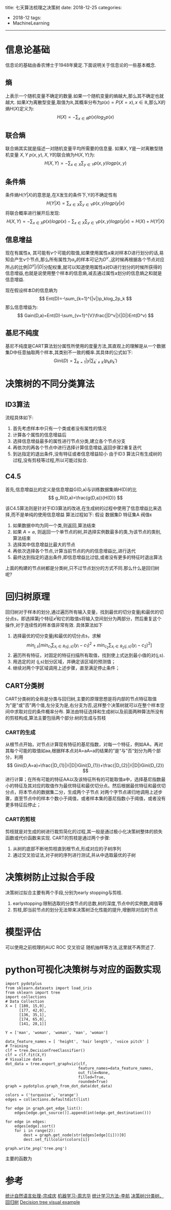 title: 七天算法梳理之决策树
date: 2018-12-25
categories: 
- 2018-12
tags: 
 - MachineLearning
---
# 信息论基础
信息论的基础由香农博士于1948年奠定.下面说明关于信息论的一些基本概念.

## 熵 
上表示一个随机变量不确定的数量.如果一个随机变量的熵越大,那么其不确定也就越大.
如果$X$为离散型变量,取值为$\mathbb R$,其概率分布为$p(x)=P(X=x),x\in \mathbb R$,那么X的熵$H(X)$定义为:
$$
H(X)=-\sum_{x \in R}p(x)log_2p(x)
$$

## 联合熵
联合熵其实就是描述一对随机变量平均所需要的信息量.
如果$X,Y$是一对离散型随机变量 $X,Y ~ p(x,y),X,Y$的联合熵为$H(X,Y)$为:
$$
H(X,Y)=-\sum_{x \in X}\sum_{y \in Y}p(x,y)logp(x,y)
$$

## 条件熵
条件熵$H(Y|X)$的意思是,在X发生的条件下,Y的不确定性有
$$
H(Y|X)=\sum_{x \in X}\sum_{y \in Y}p(x, y)logp(y | x)
$$
将联合概率进行展开后发现:
$$
H(X, Y)=-\sum_{x \in X}p(x)logp(x)-\sum_{x \in X}\sum_{y \in Y}p(x, y)logp(y | x) = H(X)+H(Y|X)
$$

## 信息增益
现在有属性a, 其可能有v个可能的取值,如果使用属性a来对样本D进行划分的话,易知会产生v个节点,那么所有属性为$a_v$的样本可记为$D^v$.,这时候再根据各个节点对应所占的比例$|D^v|/|D|$分配权重,就可以知道使用属性a对D进行划分的时候所获得的信息增益,也就是说使用整个样本的信息熵,减去通过属性a划分的信息熵之和就是信息增益.

现在假设样本D的信息熵为
$$
Ent(D)=-\sum_{k=1}^{|v|}p_klog_2p_k
$$
那么信息增益为:
$$
Gain(D,a)=Ent(D)-\sum_{v=1}^{V}\frac{|D^v|}{|D|}Ent(D^v)
$$

## 基尼不纯度
基尼不纯度是CART算法划分属性所使用的度量方法,其直观上的理解是从一个数据集D中任意抽取两个样本,其类别不一致的概率.其具体的公式如下:
$$
Gini(D)=\sum_{k=1}{|y|}\sum_{k^{'}\neq k}(p_kp_k')
$$

# 决策树的不同分类算法
## ID3算法
流程具体如下:
1. 首先考虑样本中只有一个类或者没有属性的情况
2. 计算各个属性的信息增益后
3. 选择信息增益最多的属性进行节点分类,建立各个节点分支
4. 再依次的再各个节点中进行选择计算信息增益,返回步骤2重复迭代
5. 到达指定的退出条件,没有特征或者信息增益较小
由于ID3 算法只有生成树的过程,没有剪枝等过程,所以可能过拟合.

## C4.5
首先,信息增益比的定义是信息增益G(D,a)与训练数据集熵H(D)的比
$$
g_R(D,a)=\frac{g(D,a)}{H(D)}
$$

该C4.5算法则是针对于ID3算法的改进,在生成树的过程中使用了信息增益比来选择,而不是单纯的使用信息增益
算法过程如下:
假设 数据集D 特征集A 阀值ε
1. 如果数据中均为同一个类,则返回,算法结束
2. 如果 $A=\varnothing$, 则返回一个单节点的树,并选择实例数最多的类,为该节点的类别,算法结束
3. 选择其中信息增益比最大的节点
4. 再依次选择各个节点,计算当前节点的内的信息增益比,进行迭代
5. 最终达到指定的退出条件,即信息增益比过低,或者没有更多的特征时退出算法

上面的构建的节点树都是分类树,只不过节点划分的方式不同.那么什么是回归树呢?

# 回归树原理
回归树对于样本的划分,通过遍历所有输入变量，找到最优的切分变量j和最优的切分点s，即选择第j个特征$x^j$和它的取值s将输入空间划分为两部分，然后重复这个操作,对于连续性的样本值非常有效.
具体算法如下
1. 选择最优的切分变量j和最优的切分点s，求解 
$$
min_{j,s}[min_{c_{1}}\sum_{x_{i}\in R_{1}(j,s)}(y_{i}-c_{1})^2+min_{c_{2}}\sum_{x_{i}\in R_{2}(j,s)}(y_{i}-c_{2})^2]
$$
2. 遍历所有特征，对固定的特征扫描所有取值，找到使上式达到最小值的对(j,s).
3. 用选定的对 (j,s)划分区域，并确定该区域的预测值；
4. 继续对两个字区域调用上述步骤，直至满足停止条件；


## CART分类树
CART分类树的全称是分类与回归树,主要的原理思想是将内部的节点特征取值为"是"或"否"两个值,左分支为是,右分支为否,这样整个决策树就可以在整个样本空间中求取对应的条件概率分布.
算法由特征选择和生成树以及前面两种算法所没有的剪枝构成,算法主要包括两个部分:树的生成与剪枝

### CART的生成
从根节点开始，对节点计算现有特征的基尼指数，对每一个特征，例如AA，再对其每个可能的取值如aa,根据样本点对A=aA=a的结果的”是“与”否“划分为两个部分，利用
$$
Gini(D,A=a)=\frac{|D_{1}|}{|D|}Gini(D_{1})+\frac{|D_{2}|}{|D|}Gini(D_{2})
$$
进行计算；在所有可能的特征AA以及该特征所有的可能取值a中，选择基尼指数最小的特征及其对应的取值作为最优特征和最优切分点。然后根据最优特征和最优切分点，将本节点的数据集二分，生成两个子节点
对两个字节点递归地调用上述步骤，直至节点中的样本个数小于阈值，或者样本集的基尼指数小于阈值，或者没有更多特征后停止；

### CART的剪枝
剪枝就是对生成的树进行裁剪简化的过程,其一般是通过极小化决策树整体的损失函数或代价函数来实现.
CART的剪枝是通过两个步骤:
1. 从树的底部不断地剪枝直到根节点,形成对应的子树序列
2. 通过交叉验证法,对子树的序列进行测试,并从中选取最优的子树

# 决策树防止过拟合手段
决策树过拟合主要有两个手段,分别为early stopping与剪枝.
1. earlystopping:限制选取的分类节点的总数,树的深度,节点中的实例数,阈值等
2. 剪枝,即当前节点的划分无法带来决策树泛化性能的提升,增删除对应的节点

# 模型评估
可以使用之前梳理的AUC ROC 交叉验证 随机抽样等方法,这里就不再赘述了.

# python可视化决策树与对应的函数实现
```
import pydotplus
from sklearn.datasets import load_iris
from sklearn import tree
import collections
# Data Collection
X = [ [180, 15,0],     
      [177, 42,0],
      [136, 35,1],
      [174, 65,0],
      [141, 28,1]]

Y = ['man', 'woman', 'woman', 'man', 'woman']    

data_feature_names = [ 'height', 'hair length', 'voice pitch' ]
# Training
clf = tree.DecisionTreeClassifier()
clf = clf.fit(X,Y)
# Visualize data
dot_data = tree.export_graphviz(clf,
                                feature_names=data_feature_names,
                                out_file=None,
                                filled=True,
                                rounded=True)
graph = pydotplus.graph_from_dot_data(dot_data)

colors = ('turquoise', 'orange')
edges = collections.defaultdict(list)

for edge in graph.get_edge_list():
    edges[edge.get_source()].append(int(edge.get_destination()))

for edge in edges:
    edges[edge].sort()    
    for i in range(2):
        dest = graph.get_node(str(edges[edge][i]))[0]
        dest.set_fillcolor(colors[i])

graph.write_png('tree.png')
```
主要的函数为
# 参考
[统计自然语言处理-宗成庆]()
[机器学习-周志华]()
[统计学习方法-李航]()
[决策树(分类树、回归树](https://blog.csdn.net/weixin_36586536/article/details/80468426)
[Decision tree visual example](https://pythonprogramminglanguage.com/decision-tree-visual-example/)